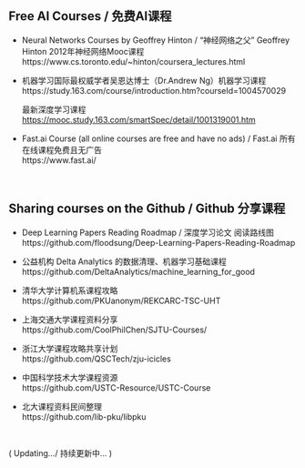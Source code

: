 ## Free AI Courses / 免费AI课程

<ul>
<li><p>
Neural Networks Courses by Geoffrey Hinton / “神经网络之父” Geoffrey Hinton 2012年神经网络Mooc课程<br>
https://www.cs.toronto.edu/~hinton/coursera_lectures.html
</p></li>

<li><p>
机器学习国际最权威学者吴恩达博士（Dr.Andrew Ng）机器学习课程<br>
https://study.163.com/course/introduction.htm?courseId=1004570029

最新深度学习课程<br>
https://mooc.study.163.com/smartSpec/detail/1001319001.htm
</p></li>

<li><p>
Fast.ai Course (all online courses are free and have no ads) /  Fast.ai 所有在线课程免费且无广告<br>
https://www.fast.ai/
</p></li>
</ul>

&nbsp;

## Sharing courses on the Github / Github 分享课程

<ul>
  
<li><p>
Deep Learning Papers Reading Roadmap / 深度学习论文 阅读路线图 <br>
https://github.com/floodsung/Deep-Learning-Papers-Reading-Roadmap
</p></li>

<li><p>
公益机构 Delta Analytics 的数据清理、机器学习基础课程<br>
https://github.com/DeltaAnalytics/machine_learning_for_good
</p></li>

<li><p>
清华大学计算机系课程攻略<br>
https://github.com/PKUanonym/REKCARC-TSC-UHT
</p></li>
  
<li><p>
上海交通大学课程资料分享<br>
https://github.com/CoolPhilChen/SJTU-Courses/
</p></li>

<li><p>
浙江大学课程攻略共享计划<br>
https://github.com/QSCTech/zju-icicles
</p></li>

<li><p>
中国科学技术大学课程资源<br>
https://github.com/USTC-Resource/USTC-Course
</p></li>

<li><p>
北大课程资料民间整理<br>
https://github.com/lib-pku/libpku
</p></li>

</ul>

&nbsp;

( Updating.../ 持续更新中... )
